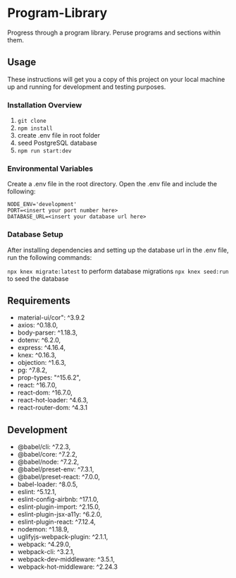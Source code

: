 # Program-Library

Progress through a program library. Peruse programs and sections within them.

## Usage

These instructions will get you a copy of this project on your local machine up and running for development and testing purposes.

### Installation Overview

1. `git clone`
1. `npm install`
1. create .env file in root folder
1. seed PostgreSQL database
1. `npm run start:dev`

### Environmental Variables

Create a .env file in the root directory. Open the .env file and include the following:

```
NODE_ENV='development'
PORT=<insert your port number here>
DATABASE_URL=<insert your database url here>
```

### Database Setup

After installing dependencies and setting up the database url in the .env file, run the following commands:

`npx knex migrate:latest` to perform database migrations
`npx knex seed:run` to seed the database

## Requirements

  - material-ui/cor": ^3.9.2
  - axios: ^0.18.0,
  - body-parser: ^1.18.3,
  - dotenv: ^6.2.0,
  - express: ^4.16.4,
  - knex: ^0.16.3,
  - objection: ^1.6.3,
  - pg: ^7.8.2,
  - prop-types: "^15.6.2",
  - react: ^16.7.0,
  - react-dom: ^16.7.0,
  - react-hot-loader: ^4.6.3,
  - react-router-dom: ^4.3.1

## Development
  - @babel/cli: ^7.2.3,
  - @babel/core: ^7.2.2,
  - @babel/node: ^7.2.2,
  - @babel/preset-env: ^7.3.1,
  - @babel/preset-react: ^7.0.0,
  - babel-loader: ^8.0.5,
  - eslint: ^5.12.1,
  - eslint-config-airbnb: ^17.1.0,
  - eslint-plugin-import: ^2.15.0,
  - eslint-plugin-jsx-a11y: ^6.2.0,
  - eslint-plugin-react: ^7.12.4,
  - nodemon: ^1.18.9,
  - uglifyjs-webpack-plugin: ^2.1.1,
  - webpack: ^4.29.0,
  - webpack-cli: ^3.2.1,
  - webpack-dev-middleware: ^3.5.1,
  - webpack-hot-middleware: ^2.24.3
